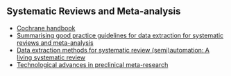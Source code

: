 ## Systematic Reviews and Meta-analysis

- [Cochrane handbook](https://training.cochrane.org/handbook/current/chapter-05#section-5-3)
- [Summarising good practice guidelines for data extraction for systematic reviews and meta-analysis](http://doi.org/10.1136/bmjebm-2020-111651)
- [Data extraction methods for systematic review (semi)automation: A living systematic review](https://f1000research.com/articles/10-401)
- [Technological advances in preclinical meta-research](http://dx.doi.org/10.1136/bmjos-2020-100131)
